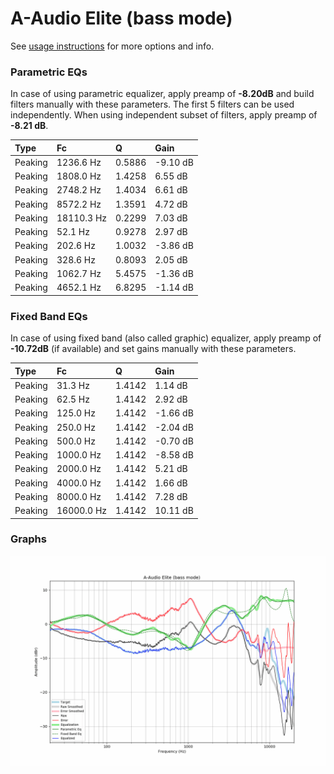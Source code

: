 # A-Audio Elite (bass mode)
See [usage instructions](https://github.com/jaakkopasanen/AutoEq#usage) for more options and info.

### Parametric EQs
In case of using parametric equalizer, apply preamp of **-8.20dB** and build filters manually
with these parameters. The first 5 filters can be used independently.
When using independent subset of filters, apply preamp of **-8.21 dB**.

| Type    | Fc         |      Q | Gain     |
|:--------|:-----------|:-------|:---------|
| Peaking | 1236.6 Hz  | 0.5886 | -9.10 dB |
| Peaking | 1808.0 Hz  | 1.4258 | 6.55 dB  |
| Peaking | 2748.2 Hz  | 1.4034 | 6.61 dB  |
| Peaking | 8572.2 Hz  | 1.3591 | 4.72 dB  |
| Peaking | 18110.3 Hz | 0.2299 | 7.03 dB  |
| Peaking | 52.1 Hz    | 0.9278 | 2.97 dB  |
| Peaking | 202.6 Hz   | 1.0032 | -3.86 dB |
| Peaking | 328.6 Hz   | 0.8093 | 2.05 dB  |
| Peaking | 1062.7 Hz  | 5.4575 | -1.36 dB |
| Peaking | 4652.1 Hz  | 6.8295 | -1.14 dB |

### Fixed Band EQs
In case of using fixed band (also called graphic) equalizer, apply preamp of **-10.72dB**
(if available) and set gains manually with these parameters.

| Type    | Fc         |      Q | Gain     |
|:--------|:-----------|:-------|:---------|
| Peaking | 31.3 Hz    | 1.4142 | 1.14 dB  |
| Peaking | 62.5 Hz    | 1.4142 | 2.92 dB  |
| Peaking | 125.0 Hz   | 1.4142 | -1.66 dB |
| Peaking | 250.0 Hz   | 1.4142 | -2.04 dB |
| Peaking | 500.0 Hz   | 1.4142 | -0.70 dB |
| Peaking | 1000.0 Hz  | 1.4142 | -8.58 dB |
| Peaking | 2000.0 Hz  | 1.4142 | 5.21 dB  |
| Peaking | 4000.0 Hz  | 1.4142 | 1.66 dB  |
| Peaking | 8000.0 Hz  | 1.4142 | 7.28 dB  |
| Peaking | 16000.0 Hz | 1.4142 | 10.11 dB |

### Graphs
![](./A-Audio%20Elite%20(bass%20mode).png)